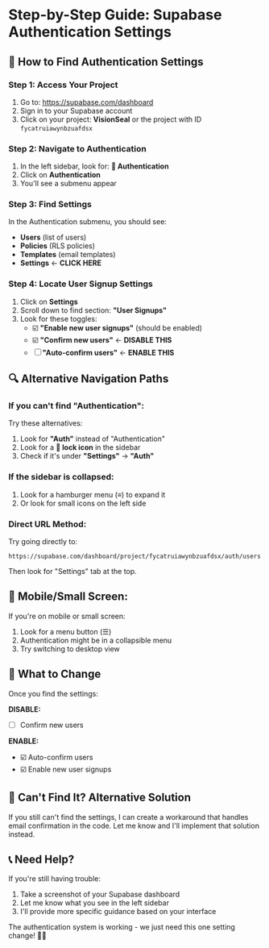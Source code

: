 # Step-by-Step Guide: Supabase Authentication Settings

## 🎯 How to Find Authentication Settings

### Step 1: Access Your Project
1. Go to: https://supabase.com/dashboard
2. Sign in to your Supabase account
3. Click on your project: **VisionSeal** or the project with ID `fycatruiawynbzuafdsx`

### Step 2: Navigate to Authentication
1. In the left sidebar, look for: **🔐 Authentication**
2. Click on **Authentication**
3. You'll see a submenu appear

### Step 3: Find Settings
In the Authentication submenu, you should see:
- **Users** (list of users)
- **Policies** (RLS policies)
- **Templates** (email templates)
- **Settings** ← **CLICK HERE**

### Step 4: Locate User Signup Settings
1. Click on **Settings**
2. Scroll down to find section: **"User Signups"**
3. Look for these toggles:
   - ☑️ **"Enable new user signups"** (should be enabled)
   - ☑️ **"Confirm new users"** ← **DISABLE THIS**
   - ☐ **"Auto-confirm users"** ← **ENABLE THIS**

## 🔍 Alternative Navigation Paths

### If you can't find "Authentication":
Try these alternatives:
1. Look for **"Auth"** instead of "Authentication"
2. Look for a **🔐 lock icon** in the sidebar
3. Check if it's under **"Settings"** → **"Auth"**

### If the sidebar is collapsed:
1. Look for a hamburger menu (≡) to expand it
2. Or look for small icons on the left side

### Direct URL Method:
Try going directly to:
```
https://supabase.com/dashboard/project/fycatruiawynbzuafdsx/auth/users
```
Then look for "Settings" tab at the top.

## 📱 Mobile/Small Screen:
If you're on mobile or small screen:
1. Look for a menu button (☰)
2. Authentication might be in a collapsible menu
3. Try switching to desktop view

## 🎯 What to Change

Once you find the settings:

**DISABLE:**
- ☐ Confirm new users

**ENABLE:**  
- ☑️ Auto-confirm users
- ☑️ Enable new user signups

## 🚨 Can't Find It? Alternative Solution

If you still can't find the settings, I can create a workaround that handles email confirmation in the code. Let me know and I'll implement that solution instead.

## 📞 Need Help?

If you're still having trouble:
1. Take a screenshot of your Supabase dashboard
2. Let me know what you see in the left sidebar
3. I'll provide more specific guidance based on your interface

The authentication system is working - we just need this one setting change! 🔧✨